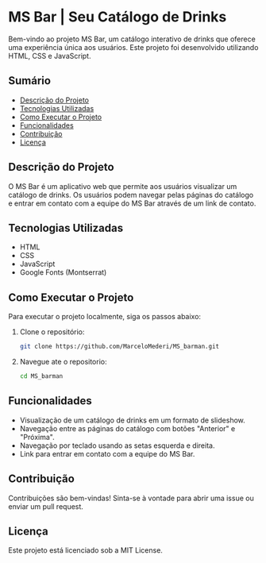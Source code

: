 # MS Bar | Seu Catálogo de Drinks

Bem-vindo ao projeto MS Bar, um catálogo interativo de drinks que oferece uma experiência única aos usuários. Este projeto foi desenvolvido utilizando HTML, CSS e JavaScript.

## Sumário

- [Descrição do Projeto](#descrição-do-projeto)
- [Tecnologias Utilizadas](#tecnologias-utilizadas)
- [Como Executar o Projeto](#como-executar-o-projeto)
- [Funcionalidades](#funcionalidades)
- [Contribuição](#contribuição)
- [Licença](#licença)

## Descrição do Projeto

O MS Bar é um aplicativo web que permite aos usuários visualizar um catálogo de drinks. Os usuários podem navegar pelas páginas do catálogo e entrar em contato com a equipe do MS Bar através de um link de contato.

## Tecnologias Utilizadas

- HTML
- CSS
- JavaScript
- Google Fonts (Montserrat)

## Como Executar o Projeto

Para executar o projeto localmente, siga os passos abaixo:

1. Clone o repositório:
   ```bash
   git clone https://github.com/MarceloMederi/MS_barman.git
   ```
2. Navegue ate o repositorio:
    ```bash
   cd MS_barman
   ```
## Funcionalidades

* Visualização de um catálogo de drinks em um formato de slideshow.
* Navegação entre as páginas do catálogo com botões "Anterior" e "Próxima".
* Navegação por teclado usando as setas esquerda e direita.
* Link para entrar em contato com a equipe do MS Bar.

## Contribuição
Contribuições são bem-vindas! Sinta-se à vontade para abrir uma issue ou enviar um pull request.

## Licença
Este projeto está licenciado sob a MIT License.